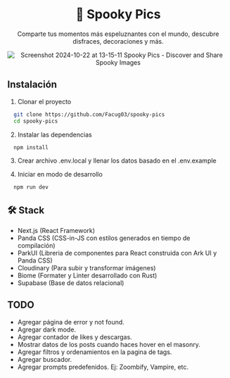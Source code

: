<div align="center">
  
# 🎃 Spooky Pics
  
Comparte tus momentos más espeluznantes con el mundo, descubre disfraces, decoraciones y más.

![Screenshot 2024-10-22 at 13-15-11 Spooky Pics - Discover and Share Spooky Images](https://github.com/user-attachments/assets/165cbdba-b2e2-4a5e-8bc1-dd0eee0b9b46)

</div>


## Instalación

1. Clonar el proyecto

```bash
  git clone https://github.com/Facug03/spooky-pics
  cd spooky-pics
```


2. Instalar las dependencias

```bash
  npm install
```

3. Crear archivo .env.local y llenar los datos basado en el .env.example

4. Iniciar en modo de desarrollo

```bash
  npm run dev
```

## 🛠️ Stack

- Next.js (React Framework)
- Panda CSS (CSS-in-JS con  estilos generados en tiempo de compilación)
- ParkUI (Libreria de componentes para React construida con Ark UI y Panda CSS)
- Cloudinary (Para subir y transformar imágenes)
- Biome (Formater y Linter desarrollado con Rust)
- Supabase (Base de datos relacional)

## TODO

- Agregar página de error y not found.
- Agregar dark mode.
- Agregar contador de likes y descargas.
- Mostrar datos de los posts cuando haces hover en el masonry.
- Agregar filtros y ordenamientos en la pagina de tags.
- Agregar buscador.
- Agregar prompts predefenidos. Ej: Zoombify, Vampire, etc.




